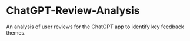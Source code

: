 # ChatGPT-Review-Analysis
 An analysis of user reviews for the ChatGPT app to identify key feedback themes.
